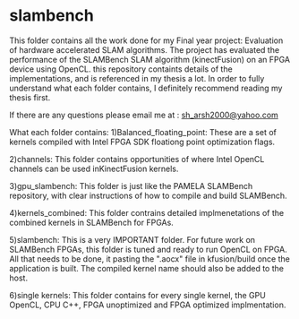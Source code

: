 # slambench

This folder contains all the work done for my Final year project: Evaluation of hardware accelerated SLAM algorithms.
The project has evaluated the performance of the SLAMBench SLAM algorithm (kinectFusion) on an FPGA device using OpenCL.
this repository containts details of the implementations, and is referenced in my thesis a lot. In order to fully understand what each folder contains, I definitely recommend reading my thesis first.  

If there are any questions please email me at : sh_arsh2000@yahoo.com

What each folder contains:
1)Balanced_floating_point: These are a set of kernels compiled with Intel FPGA SDK floationg point optimization flags.

2)channels: This folder contains opportunities of where Intel OpenCL channels can be used inKinectFusion kernels.

3)gpu_slambench: This folder is just like the PAMELA SLAMBench repository, with clear instructions of how to compile and build SLAMBench.

4)kernels_combined: This folder contrains detailed implmenetations of the combined kernels in SLAMBench for FPGAs.

5)slambench: This is a very IMPORTANT folder. For future work on SLAMBench FPGAs, this folder is tuned and ready to run OpenCL on FPGA. All that needs to be done, it pasting the ".aocx" file in kfusion/build once the application is built. The compiled kernel name should also be added to the host.

6)single kernels: This folder contains for every single kernel, the GPU OpenCL, CPU C++, FPGA unoptimized and FPGA optimized implmentation.
